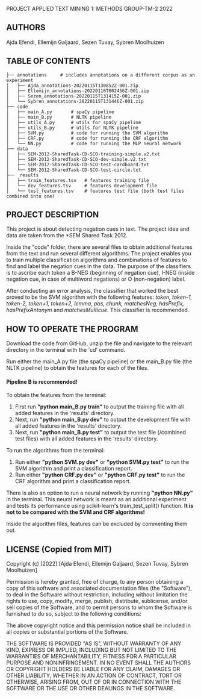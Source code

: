 PROJECT APPLIED TEXT MINING 1: METHODS
GROUP-TM-2
2022

AUTHORS
-------
Ajda Efendi, Ellemijn Galjaard, Sezen Tuvay, Sybren Moolhuizen

TABLE OF CONTENTS
-------------------
```
├── annotations     # includes annotations on a different corpus as an experiment             
│   ├── Ajda_annotations-20220115T130852Z-001.zip
│   ├── Ellemijn_annotations-20220116T002456Z-001.zip
│   ├── Sezen_annotations-20220115T131415Z-001.zip
│   └── Sybren_annotations-20220115T131446Z-001.zip              
├── code
│   ├── main_A.py       # spaCy pipeline
│   ├── main_B.py       # NLTK pipeline
│   ├── utils_A.py      # utils for spaCy pipeline
│   ├── utils_B.py      # utils for NLTK pipeline
│   ├── SVM.py          # code for running the SVM algorithm
│   ├── CRF.py          # code for running the CRF algorithm
│   └── NN.py           # code for running the MLP neural network
├── data
│   ├── SEM-2012-SharedTask-CD-SCO-training-simple.v2.txt
│   ├── SEM-2012-SharedTask-CD-SCO-dev-simple.v2.txt
│   ├── SEM-2012-SharedTask-CD-SCO-test-cardboard.txt
│   └── SEM-2012-SharedTask-CD-SCO-test-circle.txt
├──  results
│   ├── train_features.tsv   # features training file  
│   └── dev_features.tsv     # features development file
│   └── test_features.tsv    # features test file (both test files combined into one)
```


PROJECT DESCRIPTION
-------------------
This project is about detecting negation cues in text. The project idea and data are taken from the *SEM Shared Task 2012.

Inside the "code" folder, there are several files to obtain additional features from the text and run several different algorithms.
The project enables you to train multiple classification algorithms and combinations of features to find and label the negation cues in the data.
The purpose of the classifiers is to ascribe each token a B-NEG (beginning of negation cue), I-NEG (inside negation cue, in case of multiword negations) or O (non-negation) label. 

After conducting an error analysis, the classifier that worked the best proved to be the SVM algorithm with the following features: *token, token-1, token-2, token+1, token+2, lemma, pos, chunk, matchesNeg, hasPrefix, hasPrefixAntonym* and *matchesMulticue*. This classifier is recommended.

HOW TO OPERATE THE PROGRAM
-------------------------
Download the code from GitHub, unzip the file and navigate to the relevant directory in the terminal with the 'cd' command.

Run either the main_A.py file (the spaCy pipeline) or the main_B.py file (the NLTK pipeline) to obtain the features for each of the files.
#### Pipeline B is recommended!

To obtain the features from the terminal:
1. First run **"python main_B.py train"** to output the training file with all added features in the 'results' directory.
2. Next, run **"python main_B.py dev"** to output the development file with all added features in the 'results' directory.
3. Next, run **"python main_B.py test"** to output the test file (/combined test files) with all added features in the 'results' directory.

To run the algorithms from the terminal:
1. Run either **"python SVM.py dev"** or **"python SVM.py test"** to run the SVM algorithm and print a classification report.
2. Run either **"python CRF.py dev"** or **"python CRF.py test"** to run the CRF algorithm and print a classification report.

There is also an option to run a neural network by running **"python NN.py"** in the terminal. This neural network is meant as an additional experiment and tests its performance using scikit-learn's train_test_split() function. **It is not to be compared with the SVM and CRF algorithms!**

Inside the algorithm files, features can be excluded by commenting them out.

LICENSE (Copied from MIT)
-------------------------
Copyright (c) [2022]
[Ajda Efendi, Ellemijn Galjaard, Sezen Tuvay, Sybren Moolhuizen]

Permission is hereby granted, free of charge, to any person obtaining a copy
of this software and associated documentation files (the "Software"), to deal
in the Software without restriction, including without limitation the rights
to use, copy, modify, merge, publish, distribute, sublicense, and/or sell
copies of the Software, and to permit persons to whom the Software is
furnished to do so, subject to the following conditions:

The above copyright notice and this permission notice shall be included in all
copies or substantial portions of the Software.

THE SOFTWARE IS PROVIDED "AS IS", WITHOUT WARRANTY OF ANY KIND, EXPRESS OR
IMPLIED, INCLUDING BUT NOT LIMITED TO THE WARRANTIES OF MERCHANTABILITY,
FITNESS FOR A PARTICULAR PURPOSE AND NONINFRINGEMENT. IN NO EVENT SHALL THE
AUTHORS OR COPYRIGHT HOLDERS BE LIABLE FOR ANY CLAIM, DAMAGES OR OTHER
LIABILITY, WHETHER IN AN ACTION OF CONTRACT, TORT OR OTHERWISE, ARISING FROM,
OUT OF OR IN CONNECTION WITH THE SOFTWARE OR THE USE OR OTHER DEALINGS IN THE
SOFTWARE.

